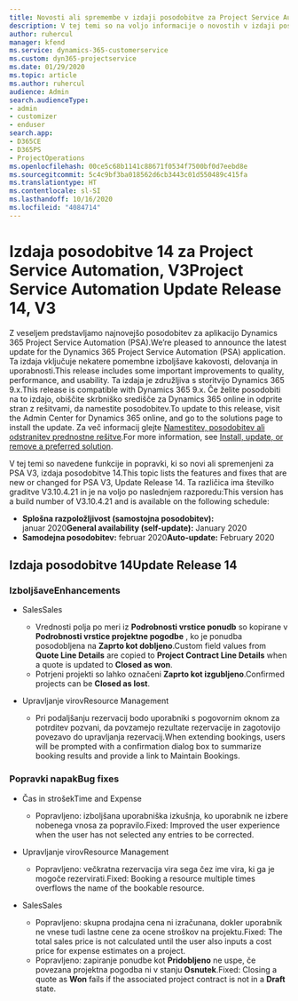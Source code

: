 ```yaml
---
title: Novosti ali spremembe v izdaji posodobitve za Project Service Automation 14, V3
description: V tej temi so na voljo informacije o novostih v izdaji posodobitve za Project Service Automation 14, V3.
author: ruhercul
manager: kfend
ms.service: dynamics-365-customerservice
ms.custom: dyn365-projectservice
ms.date: 01/29/2020
ms.topic: article
ms.author: ruhercul
audience: Admin
search.audienceType:
- admin
- customizer
- enduser
search.app:
- D365CE
- D365PS
- ProjectOperations
ms.openlocfilehash: 00ce5c68b1141c88671f0534f7500bf0d7eebd8e
ms.sourcegitcommit: 5c4c9bf3ba018562d6cb3443c01d550489c415fa
ms.translationtype: HT
ms.contentlocale: sl-SI
ms.lasthandoff: 10/16/2020
ms.locfileid: "4084714"
---
```

# <a name="project-service-automation-update-release-14-v3"></a><span data-ttu-id="b36d0-103">Izdaja posodobitve 14 za Project Service Automation, V3</span><span class="sxs-lookup"><span data-stu-id="b36d0-103">Project Service Automation Update Release 14, V3</span></span>
<span data-ttu-id="b36d0-104">Z veseljem predstavljamo najnovejšo posodobitev za aplikacijo Dynamics 365 Project Service Automation (PSA).</span><span class="sxs-lookup"><span data-stu-id="b36d0-104">We’re pleased to announce the latest update for the Dynamics 365 Project Service Automation (PSA) application.</span></span> <span data-ttu-id="b36d0-105">Ta izdaja vključuje nekatere pomembne izboljšave kakovosti, delovanja in uporabnosti.</span><span class="sxs-lookup"><span data-stu-id="b36d0-105">This release includes some important improvements to quality, performance, and usability.</span></span> <span data-ttu-id="b36d0-106">Ta izdaja je združljiva s storitvijo Dynamics 365 9.x.</span><span class="sxs-lookup"><span data-stu-id="b36d0-106">This release is compatible with Dynamics 365 9.x.</span></span> <span data-ttu-id="b36d0-107">Če želite posodobiti na to izdajo, obiščite skrbniško središče za Dynamics 365 online in odprite stran z rešitvami, da namestite posodobitev.</span><span class="sxs-lookup"><span data-stu-id="b36d0-107">To update to this release, visit the Admin Center for Dynamics 365 online, and go to the solutions page to install the update.</span></span> <span data-ttu-id="b36d0-108">Za več informacij glejte [Namestitev, posodobitev ali odstranitev prednostne rešitve](https://docs.microsoft.com/power-platform/admin/install-remove-preferred-solution).</span><span class="sxs-lookup"><span data-stu-id="b36d0-108">For more information, see [Install, update, or remove a preferred solution](https://docs.microsoft.com/power-platform/admin/install-remove-preferred-solution).</span></span>

<span data-ttu-id="b36d0-109">V tej temi so navedene funkcije in popravki, ki so novi ali spremenjeni za PSA V3, izdaja posodobitve 14.</span><span class="sxs-lookup"><span data-stu-id="b36d0-109">This topic lists the features and fixes that are new or changed for PSA V3, Update Release 14.</span></span> <span data-ttu-id="b36d0-110">Ta različica ima številko graditve V3.10.4.21 in je na voljo po naslednjem razporedu:</span><span class="sxs-lookup"><span data-stu-id="b36d0-110">This version has a build number of V3.10.4.21 and is available on the following schedule:</span></span>

- <span data-ttu-id="b36d0-111">**Splošna razpoložljivost (samostojna posodobitev):** januar 2020</span><span class="sxs-lookup"><span data-stu-id="b36d0-111">**General availability (self-update):** January 2020</span></span>
- <span data-ttu-id="b36d0-112">**Samodejna posodobitev:** februar 2020</span><span class="sxs-lookup"><span data-stu-id="b36d0-112">**Auto-update:** February 2020</span></span>

## <a name="update-release-14"></a><span data-ttu-id="b36d0-113">Izdaja posodobitve 14</span><span class="sxs-lookup"><span data-stu-id="b36d0-113">Update Release 14</span></span>

### <a name="enhancements"></a><span data-ttu-id="b36d0-114">Izboljšave</span><span class="sxs-lookup"><span data-stu-id="b36d0-114">Enhancements</span></span>

- <span data-ttu-id="b36d0-115">Sales</span><span class="sxs-lookup"><span data-stu-id="b36d0-115">Sales</span></span>

     - <span data-ttu-id="b36d0-116">Vrednosti polja po meri iz **Podrobnosti vrstice ponudb** so kopirane v **Podrobnosti vrstice projektne pogodbe** , ko je ponudba posodobljena na **Zaprto kot dobljeno**.</span><span class="sxs-lookup"><span data-stu-id="b36d0-116">Custom field values from **Quote Line Details** are copied to **Project Contract Line Details** when a quote is updated to **Closed as won**.</span></span>
     - <span data-ttu-id="b36d0-117">Potrjeni projekti so lahko označeni **Zaprto kot izgubljeno**.</span><span class="sxs-lookup"><span data-stu-id="b36d0-117">Confirmed projects can be **Closed as lost**.</span></span>

- <span data-ttu-id="b36d0-118">Upravljanje virov</span><span class="sxs-lookup"><span data-stu-id="b36d0-118">Resource Management</span></span>

     - <span data-ttu-id="b36d0-119">Pri podaljšanju rezervacij bodo uporabniki s pogovornim oknom za potrditev pozvani, da povzamejo rezultate rezervacije in zagotovijo povezavo do upravljanja rezervacij.</span><span class="sxs-lookup"><span data-stu-id="b36d0-119">When extending bookings, users will be prompted with a confirmation dialog box to summarize booking results and provide a link to Maintain Bookings.</span></span>


### <a name="bug-fixes"></a><span data-ttu-id="b36d0-120">Popravki napak</span><span class="sxs-lookup"><span data-stu-id="b36d0-120">Bug fixes</span></span>

- <span data-ttu-id="b36d0-121">Čas in strošek</span><span class="sxs-lookup"><span data-stu-id="b36d0-121">Time and Expense</span></span>

     - <span data-ttu-id="b36d0-122">Popravljeno: izboljšana uporabniška izkušnja, ko uporabnik ne izbere nobenega vnosa za popravilo.</span><span class="sxs-lookup"><span data-stu-id="b36d0-122">Fixed: Improved the user experience when the user has not selected any entries to be corrected.</span></span>

- <span data-ttu-id="b36d0-123">Upravljanje virov</span><span class="sxs-lookup"><span data-stu-id="b36d0-123">Resource Management</span></span>

     - <span data-ttu-id="b36d0-124">Popravljeno: večkratna rezervacija vira sega čez ime vira, ki ga je mogoče rezervirati.</span><span class="sxs-lookup"><span data-stu-id="b36d0-124">Fixed: Booking a resource multiple times overflows the name of the bookable resource.</span></span>

- <span data-ttu-id="b36d0-125">Sales</span><span class="sxs-lookup"><span data-stu-id="b36d0-125">Sales</span></span>

     - <span data-ttu-id="b36d0-126">Popravljeno: skupna prodajna cena ni izračunana, dokler uporabnik ne vnese tudi lastne cene za ocene stroškov na projektu.</span><span class="sxs-lookup"><span data-stu-id="b36d0-126">Fixed: The total sales price is not calculated until the user also inputs a cost price for expense estimates on a project.</span></span>
     - <span data-ttu-id="b36d0-127">Popravljeno: zapiranje ponudbe kot **Pridobljeno** ne uspe, če povezana projektna pogodba ni v stanju **Osnutek**.</span><span class="sxs-lookup"><span data-stu-id="b36d0-127">Fixed: Closing a quote as **Won** fails if the associated project contract is not in a **Draft** state.</span></span>

